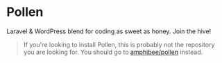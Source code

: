 # Pollen

Laravel & WordPress blend for coding as sweet as honey. Join the hive!

>If you're looking to install Pollen, this is probably not the repository you are looking for. You should go to [amphibee/pollen](https://github.com/AmphiBee/pollen) instead.
